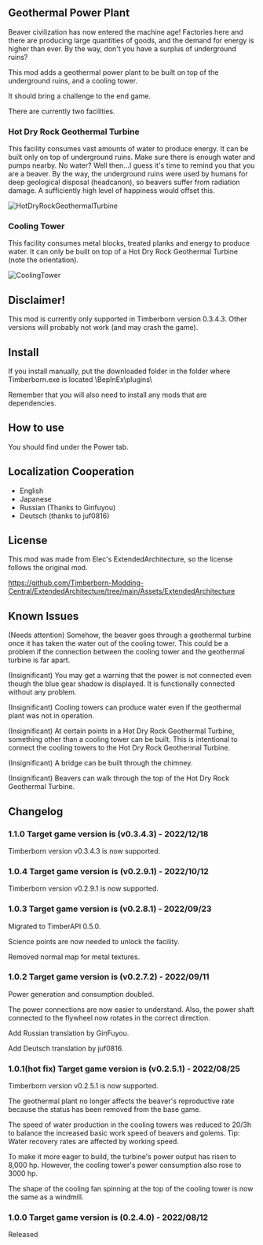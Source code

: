 ## Geothermal Power Plant

Beaver civilization has now entered the machine age! Factories here and there are producing large quantities of goods, and the demand for energy is higher than ever. By the way, don't you have a surplus of underground ruins?

This mod adds a geothermal power plant to be built on top of the underground ruins, and a cooling tower.

It should bring a challenge to the end game.

There are currently two facilities.

### Hot Dry Rock Geothermal Turbine

This facility consumes vast amounts of water to produce energy. It can be built only on top of underground ruins. Make sure there is enough water and pumps nearby. No water? Well then...I guess it's time to remind you that you are a beaver. By the way, the underground ruins were used by humans for deep geological disposal (headcanon), so beavers suffer from radiation damage. A sufficiently high level of happiness would offset this.

![HotDryRockGeothermalTurbine](https://github.com/minorunara/TimberbornMods/blob/main/GeothermalPowerPlant/attachments/HotDryRockGeothermalTurbine.png?raw=true)

### Cooling Tower

This facility consumes metal blocks, treated planks and energy to produce water. It can only be built on top of a Hot Dry Rock Geothermal Turbine (note the orientation).

![CoolingTower](https://github.com/minorunara/TimberbornMods/blob/main/GeothermalPowerPlant/attachments/CoolingTower.png?raw=true)

## Disclaimer!

This mod is currently only supported in Timberborn version 0.3.4.3. Other versions will probably not work (and may crash the game).

## Install

If you install manually, put the downloaded folder in the folder where Timberborn.exe is located \BepInEx\plugins\

Remember that you will also need to install any mods that are dependencies.

## How to use

You should find under the Power tab.

## Localization Cooperation

- English
- Japanese
- Russian (Thanks to Ginfuyou)
- Deutsch (thanks to juf0816)

## License

This mod was made from Elec's ExtendedArchitecture, so the license follows the original mod.

https://github.com/Timberborn-Modding-Central/ExtendedArchitecture/tree/main/Assets/ExtendedArchitecture

## Known Issues

(Needs attention) Somehow, the beaver goes through a geothermal turbine once it has taken the water out of the cooling tower. This could be a problem if the connection between the cooling tower and the geothermal turbine is far apart.

(Insignificant) You may get a warning that the power is not connected even though the blue gear shadow is displayed. It is functionally connected without any problem.

(Insignificant) Cooling towers can produce water even if the geothermal plant was not in operation.

(Insignificant) At certain points in a Hot Dry Rock Geothermal Turbine, something other than a cooling tower can be built. This is intentional to connect the cooling towers to the Hot Dry Rock Geothermal Turbine.

(Insignificant) A bridge can be built through the chimney.

(Insignificant) Beavers can walk through the top of the Hot Dry Rock Geothermal Turbine.

## Changelog

### 1.1.0 Target game version is (v0.3.4.3) - 2022/12/18

Timberborn version v0.3.4.3 is now supported.

### 1.0.4 Target game version is (v0.2.9.1) - 2022/10/12

Timberborn version v0.2.9.1 is now supported.

### 1.0.3 Target game version is (v0.2.8.1) - 2022/09/23

Migrated to TimberAPI 0.5.0.

Science points are now needed to unlock the facility.

Removed normal map for metal textures.

### 1.0.2 Target game version is (v0.2.7.2) - 2022/09/11

Power generation and consumption doubled.

The power connections are now easier to understand. Also, the power shaft connected to the flywheel now rotates in the correct direction.

Add Russian translation by GinFuyou.

Add Deutsch translation by juf0816.

### 1.0.1(hot fix) Target game version is (v0.2.5.1) - 2022/08/25

Timberborn version v0.2.5.1 is now supported.

The geothermal plant no longer affects the beaver's reproductive rate because the status has been removed from the base game.

The speed of water production in the cooling towers was reduced to 20/3h to balance the increased basic work speed of beavers and golems. Tip: Water recovery rates are affected by working speed.

To make it more eager to build, the turbine's power output has risen to 8,000 hp. However, the cooling tower's power consumption also rose to 3000 hp.

The shape of the cooling fan spinning at the top of the cooling tower is now the same as a windmill.

### 1.0.0 Target game version is (0.2.4.0) - 2022/08/12

Released
